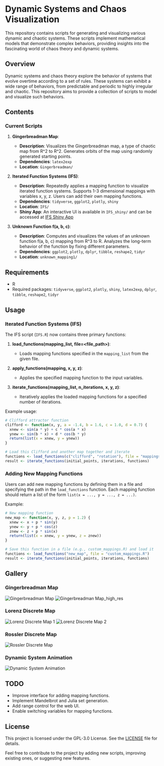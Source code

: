 # Dynamic Systems and Chaos Visualization

This repository contains scripts for generating and visualizing various dynamic and chaotic systems. These scripts implement mathematical models that demonstrate complex behaviors, providing insights into the fascinating world of chaos theory and dynamic systems.

## Overview

Dynamic systems and chaos theory explore the behavior of systems that evolve overtime according to a set of rules. These systems can exhibit a wide range of behaviors, from predictable and periodic to highly irregular and chaotic. This repository aims to provide a collection of scripts to model and visualize such behaviors.

## Contents

### Current Scripts

1. **Gingerbreadman Map**:
   - **Description**: Visualizes the Gingerbreadman map, a type of chaotic map from R^2 to R^2. Generates orbits of the map using randomly generated starting points.
   - **Dependencies**: `latex2exp`
   - **Location**: `Gingerbreadman/`

2. **Iterated Function Systems (IFS)**:
   - **Description**: Repeatedly applies a mapping function to visualize iterated function systems. Supports 1-3 dimensional mappings with variables x, y, z. Users can add their own mapping functions.
   - **Dependencies**: `tidyverse`, `ggplot2`, `plotly`, `shiny`
   - **Location**: `IFS/`
   - **Shiny App**: An interactive UI is available in `IFS_shiny/` and can be accessed at [IFS Shiny App](https://sgt1796.shinyapps.io/IFS_shiny/)

3. **Unknown Function f(a, b, c)**:
   - **Description**: Computes and visualizes the values of an unknown function f(a, b, c) mapping from R^3 to R.  Analyzes the long-term behavior of the function by fixing different parameters.
   - **Dependencies**: `ggplot2`, `plotly`, `dplyr`, `tibble`, `reshape2`, `tidyr`
   - **Location**: `unknown_mapping1/`

## Requirements

- R
- Required packages: `tidyverse`, `ggplot2`, `plotly`, `shiny`, `latex2exp`, `dplyr`, `tibble`, `reshape2`, `tidyr`

## Usage

### Iterated Function Systems (IFS)

The IFS script (`IFS.R`) now contains three primary functions:

1. **load_functions(mapping_list, file=<file_path>)**:
   - Loads mapping functions specified in the `mapping_list` from the given file.

2. **apply_functions(mapping, x, y, z)**:
   - Applies the specified mapping function to the input variables.

3. **iterate_functions(mapping_list, n_iterations, x, y, z)**:
   - Iteratively applies the loaded mapping functions for a specified number of iterations.

Example usage:
```r
# Clifford attractor function
clifford <- function(x, y, a = -1.4, b = 1.6, c = 1.0, d = 0.7) {
  xnew <- sin(a * y) + c * cos(a * x)
  ynew <- sin(b * x) + d * cos(b * y)
  return(list(x = xnew, y = ynew))
}

# Load this Clifford and another map together and iterate
functions <- load_functions(c("clifford", "rotation"), file = "mappings.R")
result <- iterate_functions(initial_points, iterations, functions)
```

### Adding New Mapping Functions

Users can add new mapping functions by defining them in a file and specifying the path in the `load_functions` function. Each mapping function should return a list of the form `list(x = ..., y = ..., z = ...)`.

Example:
```r
# New mapping function
new_map <- function(x, y, z, p = 1.2) {
  xnew <- x + p * sin(y)
  ynew <- y + p * cos(z)
  znew <- z + p * sin(x)
  return(list(x = xnew, y = ynew, z = znew))
}

# Save this function in a file (e.g., custom_mappings.R) and load it
functions <- load_functions("new_map", file = "custom_mappings.R")
result <- iterate_functions(initial_points, iterations, functions)
```

## Gallery

### Gingerbreadman Map
![Gingerbreadman Map](screenshots/gingerbreadman1.png)
![Gingerbreadman Map_high_res](screenshots/Gingerbreadmap_Mapping.png)

### Lorenz Discrete Map
![Lorenz Discrete Map 1](screenshots/lorenz_discrete1.png)
![Lorenz Discrete Map 2](screenshots/lorenz_discrete2.png)

### Rossler Discrete Map
![Rossler Discrete Map](screenshots/rossler_discrete1.png)


### Dynamic System Animation
![Dynamic System Animation](screenshots/unknown1.gif)

## TODO

- Improve interface for adding mapping functions.
- Implement Mandelbrot and Julia set generation.
- Add range control for the web UI.
- Enable switching variables for mapping functions.

## License

This project is licensed under the GPL-3.0 License. See the [LICENSE](LICENSE) file for details.


Feel free to contribute to the project by adding new scripts, improving existing ones, or suggesting new features.
